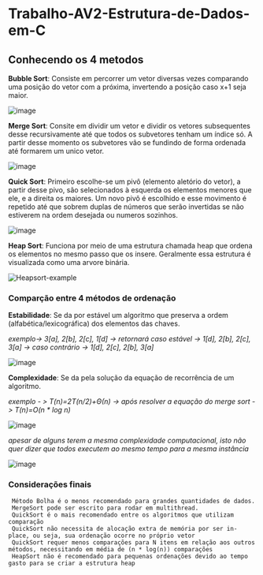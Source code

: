 # Trabalho-AV2-Estrutura-de-Dados-em-C

## Conhecendo os 4 metodos

  **Bubble Sort**: Consiste em percorrer um vetor diversas vezes comparando uma posição do vetor com a próxima, invertendo a posição caso x+1 seja maior.
  
  ![image](https://user-images.githubusercontent.com/101484912/200907973-f5b14011-5d8a-4e99-807f-f585805b99ab.png)
  
  **Merge Sort**: Consite em dividir um vetor e dividir os vetores subsequentes desse recursivamente até que todos os subvetores tenham um índice só. A partir desse
    momento os subvetores vão se fundindo de forma ordenada até formarem um unico vetor.
    
   ![image](https://user-images.githubusercontent.com/101484912/200910657-59a9f5ec-0ddd-4941-9744-22390c4fb736.png)
   
   **Quick Sort**: Primeiro escolhe-se um pivô (elemento aletório do vetor), a partir desse pivo, são selecionados à esquerda os elementos menores que ele, e a direita
   os maiores. Um novo pivô é escolhido e esse movimento é repetido até que sobrem duplas de números que serão invertidas se não estiverem na ordem desejada ou numeros
   sozinhos.
   
   ![image](https://user-images.githubusercontent.com/101484912/200914917-c3686411-9fb1-41f0-8957-047eda0a18dc.png)

   **Heap Sort**: Funciona por meio de uma estrutura chamada heap que ordena os elementos no mesmo passo que os insere. Geralmente essa estrutura é visualizada como
   uma arvore binária.

 ![Heapsort-example](https://user-images.githubusercontent.com/101484912/201103905-bd889357-8528-46fa-b18b-4430879b185b.gif)

   
### Comparção entre 4 métodos de ordenação
  
  **Estabilidade**: Se da por estável um algoritmo que preserva a ordem (alfabética/lexicográfica) dos elementos das chaves.

   *exemplo-> 3[a], 2[b], 2[c], 1[d] -> retornará caso estável -> 1[d], 2[b], 2[c], 3[a] -> caso contrário -> 1[d], 2[c], 2[b], 3[a]*

   ![image](https://user-images.githubusercontent.com/101484912/200865446-1f1b934d-07e7-4205-89f2-4dbe5f0d049f.png)
                                              
  **Complexidade**: Se da pela solução da equação de recorrência de um algoritmo.
  
   *exemplo - > T(n)=2T(n/2)+Θ(n) -> após resolver a equação do merge sort - > T(n)=O(n * log n)*
  
   ![image](https://user-images.githubusercontent.com/101484912/200876614-0e9c79f1-0ef0-4c72-8305-34bad13a0258.png)
   
   *apesar de alguns terem a mesma complexidade computacional, isto não quer dizer que todos executem ao mesmo tempo para a mesma instância*
       
   ![image](https://user-images.githubusercontent.com/101484912/200877094-1eba05d8-28e4-4234-b21a-8208ef82c604.png)
   
   
### Considerações finais
 
     Método Bolha é o menos recomendado para grandes quantidades de dados.
     MergeSort pode ser escrito para rodar em multithread.
     QuickSort é o mais recomendado entre os algoritmos que utilizam comparação
     QuickSort não necessita de alocação extra de memória por ser in-place, ou seja, sua ordenação ocorre no próprio vetor
     QuickSort requer menos comparações para N itens em relação aos outros métodos, necessitando em média de (n * log(n)) comparações
     HeapSort não é recomendado para pequenas ordenações devido ao tempo gasto para se criar a estrutura heap
     
   
